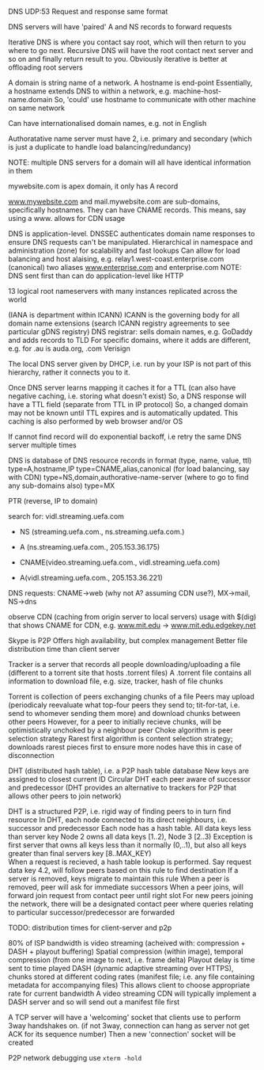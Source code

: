 <!-- SPDX-License-Identifier: zlib-acknowledgement -->

DNS UDP:53
Request and response same format

DNS servers will have 'paired' A and NS records to forward requests

Iterative DNS is where you contact say root, which will then return to you where to go next.
Recursive DNS will have the root contact next server and so on and finally return result to you.
Obviously iterative is better at offloading root servers

A domain is string name of a network. A hostname is end-point
Essentially, a hostname extends DNS to within a network, e.g. machine-host-name.domain
So, 'could' use hostname to communicate with other machine on same network

Can have internationalised domain names, e.g. not in English

Authoratative name server must have 2, i.e. primary and secondary (which is just a duplicate to handle load balancing/redundancy)

NOTE: multiple DNS servers for a domain will all have identical information in them

mywebsite.com is apex domain, it only has A record

www.mywebsite.com and mail.mywebsite.com are sub-domains, specifically hostnames. 
They can have CNAME records. This means, say using a www. allows for CDN usage

DNS is application-level. DNSSEC authenticates domain name responses to ensure DNS requests can't be manipulated.
Hierarchical in namespace and administration (zone) for scalability and fast lookups
Can allow for load balancing and host alaising, e.g. 
relay1.west-coast.enterprise.com (canonical) two aliases www.enterprise.com and enterprise.com
NOTE: DNS sent first than can do application-level like HTTP

13 logical root nameservers with many instances replicated across the world

(IANA is department within ICANN)
ICANN is the governing body for all domain name extensions (search ICANN registry agreements to see particular gDNS registry)
DNS registrar: sells domain names, e.g. GoDaddy and adds records to TLD
For specific domains, where it adds are different, e.g. for .au is auda.org, .com Verisign

The local DNS server given by DHCP, i.e. run by your ISP is not part of this hierarchy, rather it connects you to it.

Once DNS server learns mapping it caches it for a TTL (can also have negative caching, i.e. storing what doesn't exist)
So, a DNS response will have a TTL field (separate from TTL in IP protocol)
So, a changed domain may not be known until TTL expires and is automatically updated.
This caching is also performed by web browser and/or OS

If cannot find record will do exponential backoff, i.e retry the same DNS server multiple times

DNS is database of DNS resource records in format (type, name, value, ttl)
type=A,hostname,IP
type=CNAME,alias,canonical (for load balancing, say with CDN)
type=NS,domain,authorative-name-server (where to go to find any sub-domains also)
type=MX

PTR (reverse, IP to domain)

search for: vidl.streaming.uefa.com
* NS (streaming.uefa.com., ns.streaming.uefa.com.)
* A (ns.streaming.uefa.com., 205.153.36.175)

* CNAME(video.streaming.uefa.com., vidl.streaming.uefa.com)
* A(vidl.streaming.uefa.com., 205.153.36.221)

DNS requests: CNAME->web (why not A? assuming CDN use?), MX->mail, NS->dns

observe CDN (caching from origin server to local servers) usage with $(dig) that shows CNAME for CDN, e.g. www.mit.edu -> www.mit.edu.edgekey.net

Skype is P2P
Offers high availability, but complex management
Better file distribution time than client server

Tracker is a server that records all people downloading/uploading a file 
(different to a torrent site that hosts .torrent files)
A .torrent file contains all information to download file, 
e.g. size, tracker, hash of file chunks

Torrent is collection of peers exchanging chunks of a file
Peers may upload (periodicaly reevaluate what top-four peers they send to; tit-for-tat, 
i.e. send to whomever sending them more) and download chunks between other peers
However, for a peer to initially recieve chunks, will be optimistically unchoked by a neighbour peer
Choke algorithm is peer selection strategy
Rarest first algorithm is content selection strategy; 
downloads rarest pieces first to ensure more nodes have this in case of disconnection

DHT (distributed hash table), i.e. a P2P hash table database
New keys are assigned to closest current ID
Circular DHT each peer aware of successor and predecessor
(DHT provides an alternative to trackers for P2P that allows other peers to join network) 

DHT is a structured P2P, i.e. rigid way of finding peers to in turn find resource
In DHT, each node connected to its direct neighbours, i.e. successor and predecessor
Each node has a hash table. 
All data keys less than server key
Node 2 owns all data keys [1..2), Node 3 [2..3)
Exception is first server that owns all keys less than it normally (0,..1), 
but also all keys greater than final servers key [8..MAX_KEY)   
When a request is recieved, a hash table lookup is performed. 
Say request data key 4.2, will follow peers based on this rule to find destination
If a server is removed, keys migrate to maintain this rule
When a peer is removed, peer will ask for immediate successors
When a peer joins, will forward join request from contact peer until right slot
For new peers joining the network, there will be a designated contact peer where queries relating to particular successor/predecessor are forwarded

TODO: distribution times for client-server and p2p


80% of ISP bandwidth is video streaming (acheived with: compression + DASH + playout buffering)
Spatial compression (within image), temporal compression (from one image to next, i.e. frame delta)
Playout delay is time sent to time played
DASH (dynamic adaptive streaming over HTTPS), chunks stored at different coding rates 
(manifest file; i.e. any file containing metadata for accompanying files)
This allows client to choose appropriate rate for current bandwidth
A video streaming CDN will typically implement a DASH server and so will 
send out a manifest file first

A TCP server will have a 'welcoming' socket that clients use to perform 3way handshakes on. 
(if not 3way, connection can hang as server not get ACK for its sequence number)
Then a new 'connection' socket will be created

P2P network debugging use `xterm -hold`
